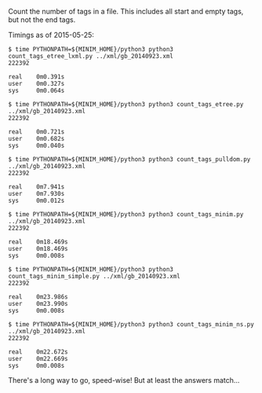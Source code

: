 Count the number of tags in a file. This includes all start and empty tags, but
not the end tags.

Timings as of 2015-05-25:

```
$ time PYTHONPATH=${MINIM_HOME}/python3 python3 count_tags_etree_lxml.py ../xml/gb_20140923.xml
222392

real    0m0.391s
user    0m0.327s
sys     0m0.064s

$ time PYTHONPATH=${MINIM_HOME}/python3 python3 count_tags_etree.py ../xml/gb_20140923.xml
222392

real    0m0.721s
user    0m0.682s
sys     0m0.040s

$ time PYTHONPATH=${MINIM_HOME}/python3 python3 count_tags_pulldom.py ../xml/gb_20140923.xml
222392

real    0m7.941s
user    0m7.930s
sys     0m0.012s

$ time PYTHONPATH=${MINIM_HOME}/python3 python3 count_tags_minim.py ../xml/gb_20140923.xml
222392

real    0m18.469s
user    0m18.469s
sys     0m0.008s

$ time PYTHONPATH=${MINIM_HOME}/python3 python3 count_tags_minim_simple.py ../xml/gb_20140923.xml
222392

real    0m23.986s
user    0m23.990s
sys     0m0.008s

$ time PYTHONPATH=${MINIM_HOME}/python3 python3 count_tags_minim_ns.py ../xml/gb_20140923.xml
222392

real    0m22.672s
user    0m22.669s
sys     0m0.008s

```


There's a long way to go, speed-wise!  But at least the answers match...
